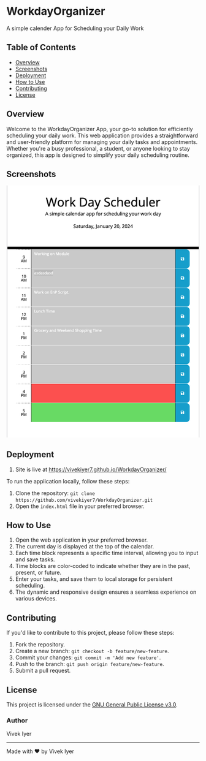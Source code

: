 # WorkdayOrganizer
A simple calender App for Scheduling your Daily Work

## Table of Contents

- [Overview](#overview)
- [Screenshots](#screenshots)
- [Deployment](#deployment)
- [How to Use](#how-to-use)
- [Contributing](#contributing)
- [License](#license)

## Overview

Welcome to the WorkdayOrganizer App, your go-to solution for efficiently scheduling your daily work. This web application provides a straightforward and user-friendly platform for managing your daily tasks and appointments. Whether you're a busy professional, a student, or anyone looking to stay organized, this app is designed to simplify your daily scheduling routine.

## Screenshots

![Screenshot1](/assets/images/finished_images.png)

## Deployment

1. Site is live at https://vivekiyer7.github.io/WorkdayOrganizer/

To run the application locally, follow these steps:

1. Clone the repository: `git clone https://github.com/vivekiyer7/WorkdayOrganizer.git`
2. Open the `index.html` file in your preferred browser.

## How to Use

1. Open the web application in your preferred browser.
2. The current day is displayed at the top of the calendar.
3. Each time block represents a specific time interval, allowing you to input and save tasks.
4. Time blocks are color-coded to indicate whether they are in the past, present, or future.
5. Enter your tasks, and save them to local storage for persistent scheduling.
6. The dynamic and responsive design ensures a seamless experience on various devices.

## Contributing

If you'd like to contribute to this project, please follow these steps:

1. Fork the repository.
2. Create a new branch: `git checkout -b feature/new-feature`.
3. Commit your changes: `git commit -m 'Add new feature'`.
4. Push to the branch: `git push origin feature/new-feature`.
5. Submit a pull request.

## License

This project is licensed under the [GNU General Public License v3.0](LICENSE).

### Author

Vivek Iyer

---

Made with ❤️️ by Vivek Iyer
